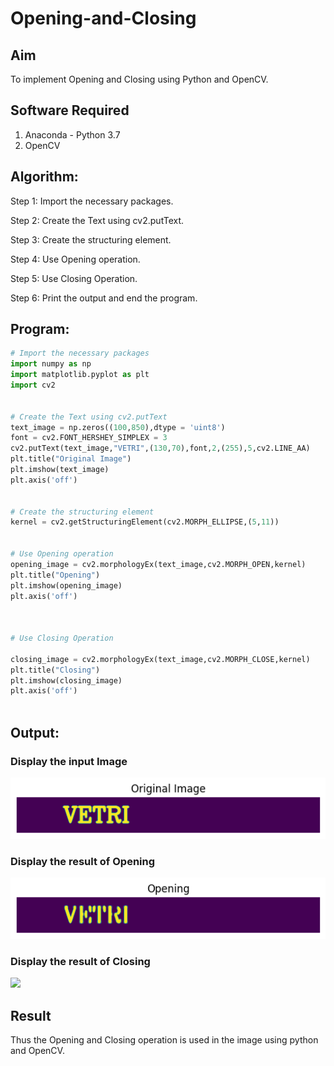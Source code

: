 # Opening-and-Closing

## Aim
To implement Opening and Closing using Python and OpenCV.

## Software Required
1. Anaconda - Python 3.7
2. OpenCV
## Algorithm:
Step 1:
Import the necessary packages.

Step 2:
Create the Text using cv2.putText.

Step 3:
Create the structuring element.

Step 4:
Use Opening operation.

Step 5:
Use Closing Operation.

Step 6:
Print the output and end the program.

 
## Program:

``` Python
# Import the necessary packages
import numpy as np
import matplotlib.pyplot as plt
import cv2


# Create the Text using cv2.putText
text_image = np.zeros((100,850),dtype = 'uint8')
font = cv2.FONT_HERSHEY_SIMPLEX = 3
cv2.putText(text_image,"VETRI",(130,70),font,2,(255),5,cv2.LINE_AA)
plt.title("Original Image")
plt.imshow(text_image)
plt.axis('off')


# Create the structuring element
kernel = cv2.getStructuringElement(cv2.MORPH_ELLIPSE,(5,11))


# Use Opening operation
opening_image = cv2.morphologyEx(text_image,cv2.MORPH_OPEN,kernel)
plt.title("Opening")
plt.imshow(opening_image)
plt.axis('off')



# Use Closing Operation

closing_image = cv2.morphologyEx(text_image,cv2.MORPH_CLOSE,kernel)
plt.title("Closing")
plt.imshow(closing_image)
plt.axis('off')



```
## Output:

### Display the input Image
![](photo1.png)
### Display the result of Opening
![](photo2.png)
### Display the result of Closing
![](photo.png)

## Result
Thus the Opening and Closing operation is used in the image using python and OpenCV.
